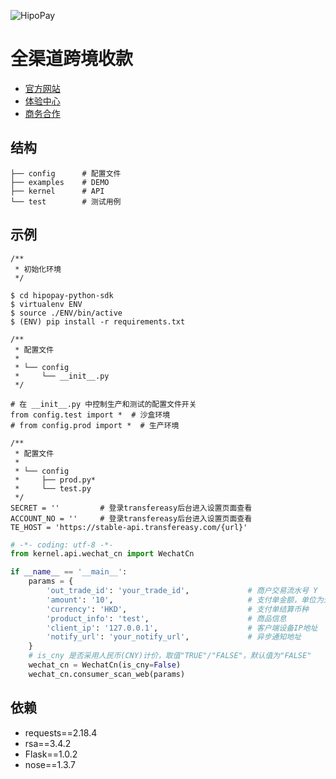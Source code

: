 
![HipoPay](https://s.transfereasy.com/logo/hipopay-github.png)

# 全渠道跨境收款

* [官方网站](https://www.hipopay.com/)
* [体验中心](https://www.hipopay.com/Demo/index)
* [商务合作](https://www.hipopay.com/Home/cooperate)


## 结构

```$xslt
├── config      # 配置文件
├── examples    # DEMO
├── kernel      # API
└── test        # 测试用例
```

## 示例

```
/**
 * 初始化环境
 */

$ cd hipopay-python-sdk
$ virtualenv ENV
$ source ./ENV/bin/active
$ (ENV) pip install -r requirements.txt
```

```
/**
 * 配置文件
 *
 * └── config
 *     └── __init__.py
 */

# 在 __init__.py 中控制生产和测试的配置文件开关
from config.test import *  # 沙盒环境
# from config.prod import *  # 生产环境

```

```
/**
 * 配置文件
 *
 * └── config
 *     ├── prod.py*
 *     └── test.py
 */
SECRET = ''         # 登录transfereasy后台进入设置页面查看
ACCOUNT_NO = ''     # 登录transfereasy后台进入设置页面查看
TE_HOST = 'https://stable-api.transfereasy.com/{url}'

```

```python
# -*- coding: utf-8 -*-
from kernel.api.wechat_cn import WechatCn

if __name__ == '__main__':
    params = {
        'out_trade_id': 'your_trade_id',             # 商户交易流水号 Y
        'amount': '10',                              # 支付单金额，单位为元，精度最多小数点后两位(如果是JPY和KRW，单位为分) Y
        'currency': 'HKD',                           # 支付单结算币种
        'product_info': 'test',                      # 商品信息
        'client_ip': '127.0.0.1',                    # 客户端设备IP地址
        'notify_url': 'your_notify_url',             # 异步通知地址
    }
    # is_cny 是否采用人民币(CNY)计价，取值"TRUE"/"FALSE"，默认值为"FALSE"
    wechat_cn = WechatCn(is_cny=False)
    wechat_cn.consumer_scan_web(params)

```

## 依赖

* requests==2.18.4
* rsa==3.4.2
* Flask==1.0.2
* nose==1.3.7
